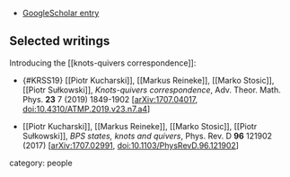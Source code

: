 
* [GoogleScholar entry](https://scholar.google.com/citations?user=6n_6ZIUAAAAJ&hl=pl)

## Selected writings


Introducing the [[knots-quivers correspondence]]:

* {#KRSS19} [[Piotr Kucharski]], [[Markus Reineke]], [[Marko Stosic]], [[Piotr Sułkowski]], *Knots-quivers correspondence*, Adv. Theor. Math. Phys. **23** 7 (2019) 1849-1902 &lbrack;[arXiv:1707.04017](https://arxiv.org/abs/1707.04017), [doi:10.4310/ATMP.2019.v23.n7.a4](https://doi.org/10.4310/ATMP.2019.v23.n7.a4)&rbrack;

* [[Piotr Kucharski]], [[Markus Reineke]], [[Marko Stosic]], [[Piotr Sułkowski]], *BPS states, knots and quivers*, Phys. Rev. D **96** 121902 (2017) &lbrack;[arXiv:1707.02991](https://arxiv.org/abs/1707.02991), [doi:10.1103/PhysRevD.96.121902](https://doi.org/10.1103/PhysRevD.96.121902)&rbrack;


category: people
